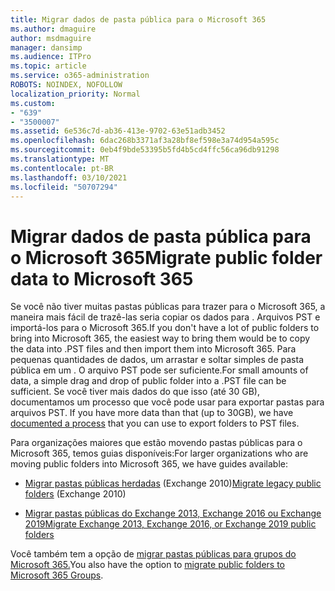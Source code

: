 ```yaml
---
title: Migrar dados de pasta pública para o Microsoft 365
ms.author: dmaguire
author: msdmaguire
manager: dansimp
ms.audience: ITPro
ms.topic: article
ms.service: o365-administration
ROBOTS: NOINDEX, NOFOLLOW
localization_priority: Normal
ms.custom:
- "639"
- "3500007"
ms.assetid: 6e536c7d-ab36-413e-9702-63e51adb3452
ms.openlocfilehash: 6dac268b3371af3a28bf8ef598e3a74d954a595c
ms.sourcegitcommit: 0eb4f9bde53395b5fd4b5cd4ffc56ca96db91298
ms.translationtype: MT
ms.contentlocale: pt-BR
ms.lasthandoff: 03/10/2021
ms.locfileid: "50707294"
---
```

# <a name="migrate-public-folder-data-to-microsoft-365"></a><span data-ttu-id="76bac-102">Migrar dados de pasta pública para o Microsoft 365</span><span class="sxs-lookup"><span data-stu-id="76bac-102">Migrate public folder data to Microsoft 365</span></span>

<span data-ttu-id="76bac-103">Se você não tiver muitas pastas públicas para trazer para o Microsoft 365, a maneira mais fácil de trazê-las seria copiar os dados para . Arquivos PST e importá-los para o Microsoft 365.</span><span class="sxs-lookup"><span data-stu-id="76bac-103">If you don't have a lot of public folders to bring into Microsoft 365, the easiest way to bring them would be to copy the data into .PST files and then import them into Microsoft 365.</span></span> <span data-ttu-id="76bac-104">Para pequenas quantidades de dados, um arrastar e soltar simples de pasta pública em um . O arquivo PST pode ser suficiente.</span><span class="sxs-lookup"><span data-stu-id="76bac-104">For small amounts of data, a simple drag and drop of public folder into a .PST file can be sufficient.</span></span> <span data-ttu-id="76bac-105">Se você tiver mais dados do que isso (até 30 GB), documentamos um processo que você pode usar para exportar pastas para arquivos PST. [](https://technet.microsoft.com/library/dn874017%28v=exchg.150%29.aspx)</span><span class="sxs-lookup"><span data-stu-id="76bac-105">If you have more data than that (up to 30GB), we have [documented a process](https://technet.microsoft.com/library/dn874017%28v=exchg.150%29.aspx) that you can use to export folders to PST files.</span></span>
  
<span data-ttu-id="76bac-106">Para organizações maiores que estão movendo pastas públicas para o Microsoft 365, temos guias disponíveis:</span><span class="sxs-lookup"><span data-stu-id="76bac-106">For larger organizations who are moving public folders into Microsoft 365, we have guides available:</span></span>
  
- <span data-ttu-id="76bac-107">[Migrar pastas públicas herdadas](https://docs.microsoft.com/exchange/collaboration-exo/public-folders/batch-migration-of-legacy-public-folders) (Exchange 2010)</span><span class="sxs-lookup"><span data-stu-id="76bac-107">[Migrate legacy public folders](https://docs.microsoft.com/exchange/collaboration-exo/public-folders/batch-migration-of-legacy-public-folders) (Exchange 2010)</span></span>

- [<span data-ttu-id="76bac-108">Migrar pastas públicas do Exchange 2013, Exchange 2016 ou Exchange 2019</span><span class="sxs-lookup"><span data-stu-id="76bac-108">Migrate Exchange 2013, Exchange 2016, or Exchange 2019 public folders</span></span>](https://docs.microsoft.com/Exchange/collaboration/public-folders/migrate-to-exchange-online)

<span data-ttu-id="76bac-109">Você também tem a opção de [migrar pastas públicas para grupos do Microsoft 365.](https://docs.microsoft.com/exchange/collaboration-exo/public-folders/migrate-your-public-folders-to-microsoft-365-groups)</span><span class="sxs-lookup"><span data-stu-id="76bac-109">You also have the option to [migrate public folders to Microsoft 365 Groups](https://docs.microsoft.com/exchange/collaboration-exo/public-folders/migrate-your-public-folders-to-microsoft-365-groups).</span></span>
  